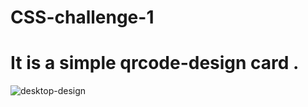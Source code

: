 # CSS-challenge-1

# It is a simple qrcode-design card  .
![desktop-design](https://github.com/user-attachments/assets/3e759051-9dbb-40ff-96c8-037e2a352574)
